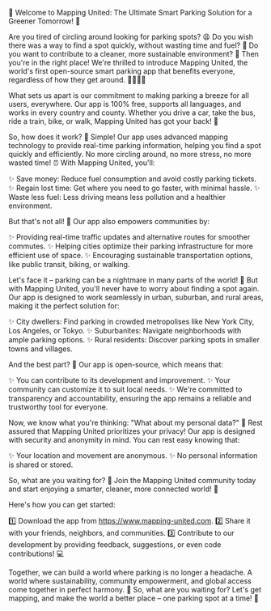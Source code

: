 🌟 Welcome to Mapping United: The Ultimate Smart Parking Solution for a Greener Tomorrow! 🌟

Are you tired of circling around looking for parking spots? 😩 Do you wish there was a way to find a spot quickly, without wasting time and fuel? 💨 Do you want to contribute to a cleaner, more sustainable environment? 🌿 Then you're in the right place! We're thrilled to introduce Mapping United, the world's first open-source smart parking app that benefits everyone, regardless of how they get around. 🚌🚂🚴‍♂️

What sets us apart is our commitment to making parking a breeze for all users, everywhere. Our app is 100% free, supports all languages, and works in every country and county. Whether you drive a car, take the bus, ride a train, bike, or walk, Mapping United has got your back! 🙌

So, how does it work? 🔧 Simple! Our app uses advanced mapping technology to provide real-time parking information, helping you find a spot quickly and efficiently. No more circling around, no more stress, no more wasted time! ⏰ With Mapping United, you'll:

✨ Save money: Reduce fuel consumption and avoid costly parking tickets.
✨ Regain lost time: Get where you need to go faster, with minimal hassle.
✨ Waste less fuel: Less driving means less pollution and a healthier environment.

But that's not all! 🤔 Our app also empowers communities by:

✨ Providing real-time traffic updates and alternative routes for smoother commutes.
✨ Helping cities optimize their parking infrastructure for more efficient use of space.
✨ Encouraging sustainable transportation options, like public transit, biking, or walking.

Let's face it – parking can be a nightmare in many parts of the world! 🌆 But with Mapping United, you'll never have to worry about finding a spot again. Our app is designed to work seamlessly in urban, suburban, and rural areas, making it the perfect solution for:

✨ City dwellers: Find parking in crowded metropolises like New York City, Los Angeles, or Tokyo.
✨ Suburbanites: Navigate neighborhoods with ample parking options.
✨ Rural residents: Discover parking spots in smaller towns and villages.

And the best part? 🎉 Our app is open-source, which means that:

✨ You can contribute to its development and improvement.
✨ Your community can customize it to suit local needs.
✨ We're committed to transparency and accountability, ensuring the app remains a reliable and trustworthy tool for everyone.

Now, we know what you're thinking: "What about my personal data?" 🤔 Rest assured that Mapping United prioritizes your privacy! Our app is designed with security and anonymity in mind. You can rest easy knowing that:

✨ Your location and movement are anonymous.
✨ No personal information is shared or stored.

So, what are you waiting for? 🎉 Join the Mapping United community today and start enjoying a smarter, cleaner, more connected world! 🌟

Here's how you can get started:

1️⃣ Download the app from https://www.mapping-united.com.
2️⃣ Share it with your friends, neighbors, and communities.
3️⃣ Contribute to our development by providing feedback, suggestions, or even code contributions! 💻

Together, we can build a world where parking is no longer a headache. A world where sustainability, community empowerment, and global access come together in perfect harmony. 🌈 So, what are you waiting for? Let's get mapping, and make the world a better place – one parking spot at a time! 🚀